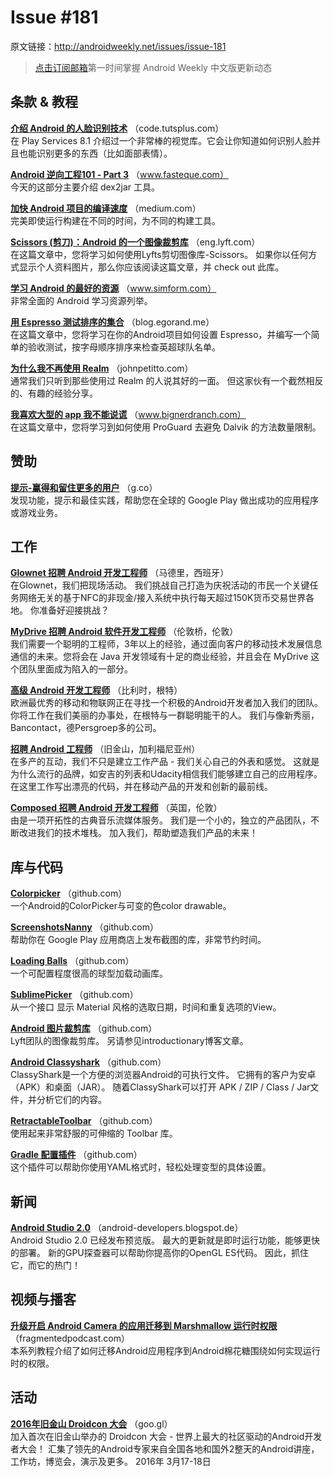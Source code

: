 # Issue #181
>
原文链接：<http://androidweekly.net/issues/issue-181>

> [点击订阅邮箱](http://tinyletter.com/androidweeklycn)第一时间掌握 Android Weekly 中文版更新动态

## 条款 & 教程

**[介绍 Android 的人脸识别技术](http://code.tutsplus.com/tutorials/an-introduction-to-face-detection-on-android--cms-25212)**
（code.tutsplus.com）  
在 Play Services 8.1 介绍过一个非常棒的视觉库。它会让你知道如何识别人脸并且也能识别更多的东西（比如面部表情）。

**[Android 逆向工程101 - Part 3](http://www.fasteque.com/android-reverse-engineering-101-part-3/)**
（www.fasteque.com）  
今天的这部分主要介绍 dex2jar 工具。

**[加快 Android 项目的编译速度](https://medium.com/@jsuch2362/android-build-speed-up-ver-english-c76890aa610#.brbtif3xm)**
（medium.com）  
完美即使运行构建在不同的时间，为不同的构建工具。


**[	Scissors (剪刀)：Android 的一个图像裁剪库](https://eng.lyft.com/scissors-an-image-cropping-library-for-android-a56369154a19#.udbcfw2k1)**
（eng.lyft.com）  
在这篇文章中，您将学习如何使用Lyfts剪切图像库-Scissors。 如果你以任何方式显示个人资料图片，那么你应该阅读这篇文章，并 check out 此库。

**[学习 Android 的最好的资源](https://www.simform.com/blog/top-resources-to-learn-android)**
（www.simform.com）  
非常全面的 Android 学习资源列举。

**[用 Espresso 测试排序的集合](http://blog.egorand.me/testing-a-sorted-list-with-espresso/)**
（blog.egorand.me）  
在这篇文章中，您将学习在你的Andr​​oid项目如何设置 Espresso，并编写一个简单的验收测试，按字母顺序排序来检查英超球队名单。

**[为什么我不再使用 Realm](http://johnpetitto.com/no-more-realm/)**
（johnpetitto.com）  
通常我们只听到那些使用过 Realm 的人说其好的一面。 但这家伙有一个截然相反的、有趣的经验分享。

**[我喜欢大型的 app 我不能说谎](https://www.bignerdranch.com/blog/i-like-big-apps-and-i-cannot-lie-using-proguard-to-avoid-the-dalvik-method-limit/)**
（www.bignerdranch.com）  
在这篇文章中，您将学习到如何使用 ProGuard 去避免 Dalvik 的方法数量限制。


## 赞助
**[提示-赢得和留住更多的用户](https://play.google.com/store/books/details?id=O2a5CgAAQBAJ)**
（g.co）  
发现功能，提示和最佳实践，帮助您在全球的 Google Play 做出成功的应用程序或游戏业务。

## 工作
**[Glownet 招聘 Android 开发工程师](https://glownet.workable.com/jobs/163263)**
（马德里，西班牙）  
在Glownet，我们把现场活动。 我们挑战自己打造为庆祝活动的市民一个关键任务网络无关的基于NFC的非现金/接入系统中执行每天超过150K货币交易世界各地。 你准备好迎接挑战？

**[MyDrive 招聘 Android 软件开发工程师](http://www.mydrivesolutions.com/mobile_engineer)**
（伦敦桥，伦敦）  
我们需要一个聪明的工程师，3年以上的经验，通过面向客户的移动技术发展信息通信的未来。您将会在 Java 开发领域有十足的商业经验，并且会在 MyDrive 这个团队里面成为陷入的一部分。

**[高级 Android 开发工程师](https://www.inthepocket.mobi/careers/)**
（比利时，根特）  
欧洲最优秀的移动和物联网正在寻找一个积极的Andr​​oid开发者加入我们的团队。 你将工作在我们美丽的办事处，在根特与一群聪明能干的人。 我们与像新秀丽，Bancontact，德Persgroep多的公司。

**[招聘 Android 工程师](http://prolificinteractive.com/jobs/san-francisco/android-engineer.html?gh_jid=41730)**
（旧金山，加利福尼亚州）  
在多产的互动，我们不只是建立工作产品 - 我们关心自己的外表和感觉。 这就是为什么流行的品牌，如安吉的列表和Udacity相信我们能够建立自己的应用程序。 在这里工作写出漂亮的代码，并在移动产品的开发和创新的最前线。

**[Composed 招聘 Android 开发工程师](https://composed.recruiterbox.com/jobs/fk0halb)**
（英国，伦敦）  
由是一项开拓性的古典音乐流媒体服务。 我们是一个小的，独立的产品团队，不断改进我们的技术堆栈。 加入我们，帮助塑造我们产品的未来！

## 库与代码

**[Colorpicker](https://github.com/christophesmet/colorpicker)**
（github.com）  
一个Android的ColorPicker与可变的色color drawable。

**[ScreenshotsNanny](https://github.com/thyrlian/ScreenshotsNanny)**
（github.com）  
帮助你在 Google Play 应用商店上发布截图的库，非常节约时间。
 
**[Loading Balls](https://github.com/glomadrian/loading-balls)**
（github.com）  
一个可配置程度很高的球型加载动画库。

**[SublimePicker](https://github.com/vikramkakkar/SublimePicker)**
（github.com）  
从一个接口 显示 Material 风格的选取日期，时间和重复选项的View。

**[Android 图片裁剪库](https://github.com/lyft/scissors)**
（github.com）  
Lyft团队的图像裁剪库。 另请参见introductionary博客文章。

**[Android Classyshark](https://github.com/google/android-classyshark)**
（github.com）  
ClassyShark是一个方便的浏览器Android的可执行文件。 它拥有的客户为安卓（APK）和桌面（JAR）。 随着ClassyShark可以打开 APK / ZIP / Class / Jar文件，并分析它们的内容。

**[RetractableToolbar](https://github.com/michelelacorte/RetractableToolbar)**
（github.com）  
使用起来非常舒服的可伸缩的 Toolbar 库。

**[Gradle 配置插件](https://github.com/tmiyamon/gradle-config)**
（github.com）  
这个插件可以帮助你使用YAML格式时，轻松处理变型的具体设置。


## 新闻

**[Android Studio 2.0](http://android-developers.blogspot.de/2015/11/android-studio-20-preview.html)**
（android-developers.blogspot.de）  
Android Studio 2.0 已经发布预览版。 最大的更新就是即时运行功能，能够更快的部署。 新的GPU探查器可以帮助你提高你的OpenGL ES代码。 因此，抓住它，而它的热门！

## 视频与播客

**[升级开启 Android Camera 的应用迁移到 Marshmallow 运行时权限](https://www.youtube.com/watch?v=Nt5GMaFUvog)**
（fragmentedpodcast.com）  
本系列教程介绍了如何迁移Android应用程序到Android棉花糖围绕如何实现运行时的权限。

## 活动
**[2016年旧金山 Droidcon 大会](http://www.eventbrite.com/e/droidcon-san-francisco-2016-tickets-18125767659?aff=AW)**
（goo.gl）  
加入首次在旧金山举办的 Droidcon 大会 - 世界上最大的社区驱动的Andr​​oid开发者大会！ 汇集了领先的Andr​​oid专家来自全国各地和国外2整天的Andr​​oid讲座，工作坊，博览会，演示及更多。 2016年 3月17-18日
